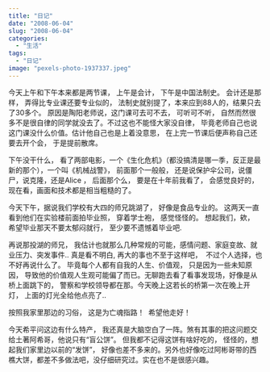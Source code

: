 ```yaml
---
title: "日记"
date: "2008-06-04"
slug: "2008-06-04"
categories: 
  - "生活"
tags:   
  - "日记"
image: "pexels-photo-1937337.jpeg"
---
```


今天上午和下午本来都是两节课， 上午是会计， 下午是中国法制史。 会计还是那样， 弄得比专业课还要专业似的， 法制史就别提了，本来应到88人的，结果只去了30多个。 原因是陶阳老师说，这门课可去可不去， 可听可不听， 自然而然很多不是很自律的同学就没去了。不过这也不能怪大家没自律， 毕竟老师自己也说这门课没什么价值。估计他自己也是上着没意思， 在上完一节课后便声称自己还要去开个会， 于是提前散席。

下午没干什么， 看了两部电影，一个《生化危机》（都没搞清是哪一季，反正是最新的那个），一个叫《机械战警》， 前面那个一般般， 还是说保护伞公司，说僵尸，说克隆，还是Alice ， 后面那个么， 要是在十年前我看了， 会感觉良好的， 现在看，画面和技术都是相当粗糙的了。

今天下午，据说我们学校有大四的师兄跳湖了， 好像是食品专业的。 这两天一直看到他们在实验楼前面拍毕业照， 穿着学士袍， 感觉怪怪的。 想起我们，欸， 希望毕业那天不要太郁闷就行， 至少要不遗憾着毕业吧.

再说那投湖的师兄， 我估计也就那么几种常规的可能，感情问题、家庭变故、就业压力、突发事件.. 真是看不明白, 再大的事也不至于这样吧，  不过个人选择，也不好再说什么了。 毕竟每个人都有自我的人生、价值观， 只是因为一些未知原因， 导致他的价值观人生观可能偏了而已。无聊跑去看了看事发现场，好像是从桥上面跳下的， 警察和学校领导都在那。今天晚上这若长的桥第一次在晚上开灯， 上面的灯光全给他点亮了..

按照我家里那边的习俗， 这是为亡魂指路！  希望他走好！   

今天希平问这边有什么特产， 我还真是大脑空白了一阵。煞有其事的把这问题交给土著阿希哥，他说只有“盲公饼”。 但我都不记得这饼有啥好吃的， 怪怪的，想起我们家里边以前的“发饼”， 好像也差不多来的。另外也好像吃过阿彬哥带的西樵大饼，都差不多做法吧，没仔细研究过。实在也不是很感兴趣。
